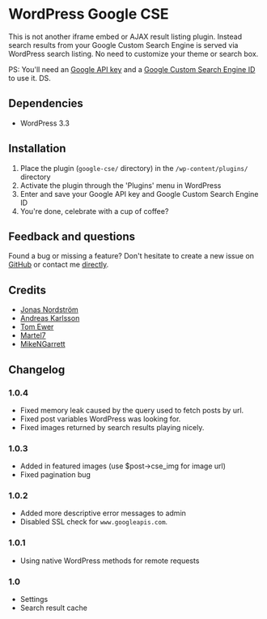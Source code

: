 # WordPress Google CSE

This is not another iframe embed or AJAX result listing plugin. Instead search results from your Google Custom Search Engine is served via WordPress search listing. No need to customize your theme or search box.

PS: You'll need an [Google API key](https://code.google.com/apis/console/) and a [Google Custom Search Engine ID](http://www.google.com/cse/) to use it. DS.

## Dependencies

* WordPress 3.3

## Installation

1. Place the plugin (`google-cse/` directory) in the `/wp-content/plugins/` directory
2. Activate the plugin through the 'Plugins' menu in WordPress
3. Enter and save your Google API key and Google Custom Search Engine ID
4. You're done, celebrate with a cup of coffee?

## Feedback and questions

Found a bug or missing a feature? Don't hesitate to create a new issue on [GitHub](https://github.com/ptz0n/wordpress-google-cse) or contact me [directly](https://github.com/ptz0n).

## Credits

* [Jonas Nordström](https://github.com/windyjonas)
* [Andreas Karlsson](https://github.com/indiebytes)
* [Tom Ewer](https://twitter.com/tomewer)
* [Martel7](http://wordpress.org/support/profile/martel7)
* [MikeNGarrett](https://github.com/mikengarrett)

## Changelog
### 1.0.4 
* Fixed memory leak caused by the query used to fetch posts by url.
* Fixed post variables WordPress was looking for.
* Fixed images returned by search results playing nicely.

### 1.0.3
* Added in featured images (use $post->cse_img for image url)
* Fixed pagination bug

### 1.0.2
* Added more descriptive error messages to admin
* Disabled SSL check for `www.googleapis.com`.

### 1.0.1
* Using native WordPress methods for remote requests

### 1.0
* Settings
* Search result cache